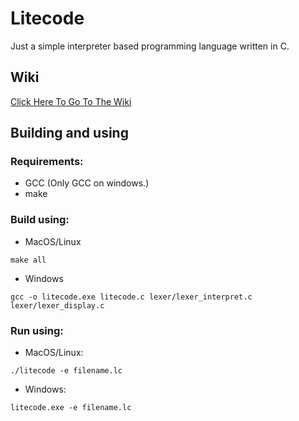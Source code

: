 # Litecode
Just a simple interpreter based programming language written in C.

## Wiki
[Click Here To Go To The Wiki](https://github.com/coredex-source/litecode/blob/main/wiki.txt)

## Building and using
### Requirements:
  - GCC (Only GCC on windows.)
  - make
### Build using:
- MacOS/Linux
```
make all
```
- Windows
```
gcc -o litecode.exe litecode.c lexer/lexer_interpret.c lexer/lexer_display.c
```
### Run using:
- MacOS/Linux:
```
./litecode -e filename.lc
```
- Windows:
```
litecode.exe -e filename.lc
```
